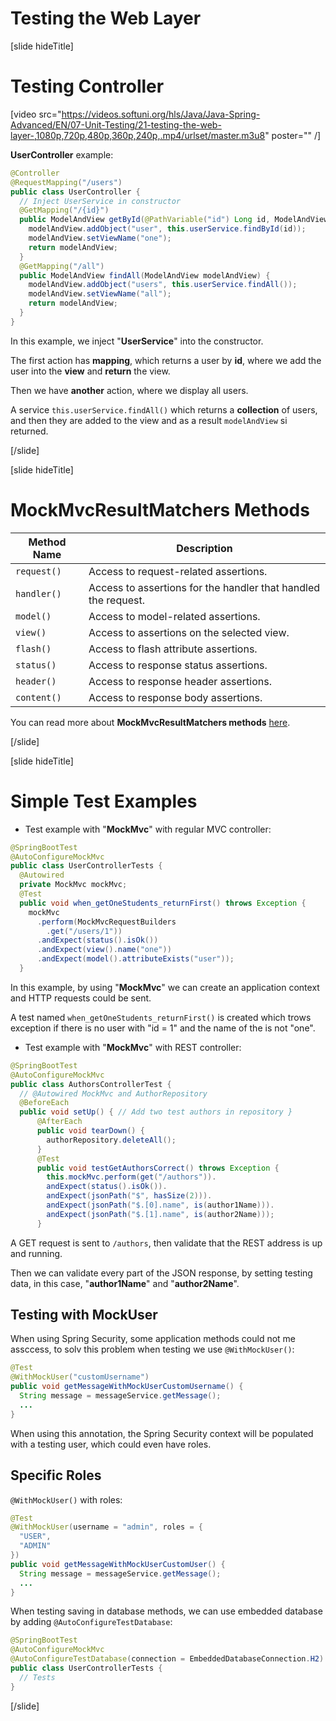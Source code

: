 # Testing the Web Layer

[slide hideTitle]

# Testing Controller

[video src="https://videos.softuni.org/hls/Java/Java-Spring-Advanced/EN/07-Unit-Testing/21-testing-the-web-layer-,1080p,720p,480p,360p,240p,.mp4/urlset/master.m3u8" poster="" /]


**UserController** example:

```java
@Controller
@RequestMapping("/users")
public class UserController {
  // Inject UserService in constructor
  @GetMapping("/{id}")
  public ModelAndView getById(@PathVariable("id") Long id, ModelAndView modelAndView) {
    modelAndView.addObject("user", this.userService.findById(id));
    modelAndView.setViewName("one");
    return modelAndView;
  }
  @GetMapping("/all")
  public ModelAndView findAll(ModelAndView modelAndView) {
    modelAndView.addObject("users", this.userService.findAll());
    modelAndView.setViewName("all");
    return modelAndView;
  }
}
```
In this example, we inject "**UserService**" into the constructor.

The first action has **mapping**, which returns a user by **id**, where we add the user into the **view** and **return** the view.

Then we have **another** action, where we display all users.

A service `this.userService.findAll()` which returns a **collection** of users, and then they are added to the view and as a result `modelAndView` si returned.

[/slide]

[slide hideTitle]

# MockMvcResultMatchers Methods

|**Method Name**|**Description**|
|---|---|
|`request()`|Access to request-related assertions.|
|`handler()`|Access to assertions for the handler that handled the request.|
|`model()`|Access to model-related assertions.|
|`view()`|Access to assertions on the selected view.|
|`flash()`|Access to flash attribute assertions.|
|`status()`|Access to response status assertions.|
|`header()`|Access to response header assertions.|
|`content()`|Access to response body assertions.|

You can read more about **MockMvcResultMatchers methods** [here](https://docs.spring.io/spring-framework/docs/current/javadoc-api/org/springframework/test/web/servlet/result/MockMvcResultMatchers.html).

[/slide]

[slide hideTitle]

# Simple Test Examples 

- Test example with "**MockMvc**" with regular MVC controller:

```java
@SpringBootTest
@AutoConfigureMockMvc
public class UserControllerTests {
  @Autowired
  private MockMvc mockMvc;
  @Test
  public void when_getOneStudents_returnFirst() throws Exception {
    mockMvc
      .perform(MockMvcRequestBuilders
        .get("/users/1"))
      .andExpect(status().isOk())
      .andExpect(view().name("one"))
      .andExpect(model().attributeExists("user"));
  }
```
In this example, by using "**MockMvc**" we can create an application context and HTTP requests could be sent.

A test named `when_getOneStudents_returnFirst()` is created which trows exception if there is no user with "id = 1" and the name of the is not "one".

- Test example with "**MockMvc**" with REST controller:

```java
@SpringBootTest
@AutoConfigureMockMvc
public class AuthorsControllerTest {
  // @Autowired MockMvc and AuthorRepository 
  @BeforeEach
  public void setUp() { // Add two test authors in repository }
      @AfterEach
      public void tearDown() {
        authorRepository.deleteAll();
      }
      @Test
      public void testGetAuthorsCorrect() throws Exception {
        this.mockMvc.perform(get("/authors")).
        andExpect(status().isOk()).
        andExpect(jsonPath("$", hasSize(2))).
        andExpect(jsonPath("$.[0].name", is(author1Name))).
        andExpect(jsonPath("$.[1].name", is(author2Name)));
      }
```
A GET request is sent to `/authors`, then validate that the REST address is up and running.

Then we can validate every part of the JSON response, by setting testing data, in this case, "**author1Name**" and "**author2Name**".

## Testing with MockUser 

When using Spring Security, some application methods could not me assccess, to solv this problem when testing we use `@WithMockUser()`:

```java
@Test
@WithMockUser("customUsername")
public void getMessageWithMockUserCustomUsername() {
  String message = messageService.getMessage();
  ...
}
```

When using this annotation, the Spring Security context will be populated with a testing user, which could even have roles.

## Specific Roles

`@WithMockUser()` with roles:

```java
@Test
@WithMockUser(username = "admin", roles = {
  "USER",
  "ADMIN"
})
public void getMessageWithMockUserCustomUser() {
  String message = messageService.getMessage();
  ...
}
```


When testing saving in database methods, we can use embedded database by adding `@AutoConfigureTestDatabase`:

```java
@SpringBootTest
@AutoConfigureMockMvc
@AutoConfigureTestDatabase(connection = EmbeddedDatabaseConnection.H2)
public class UserControllerTests {
  // Tests
}
```
[/slide]